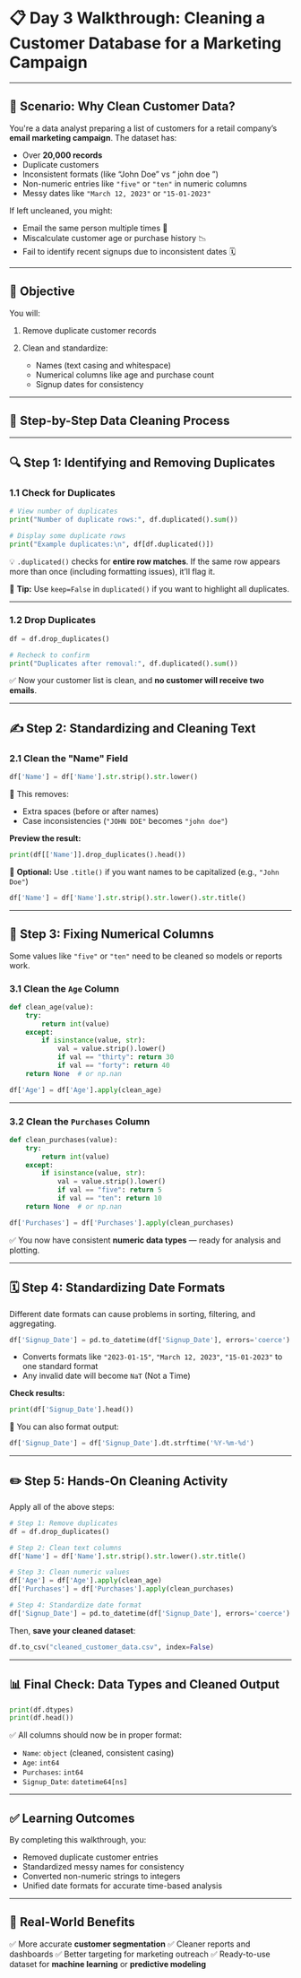 
# 📋 Day 3 Walkthrough: **Cleaning a Customer Database for a Marketing Campaign**

---

## 🧠 Scenario: Why Clean Customer Data?

You're a data analyst preparing a list of customers for a retail company’s **email marketing campaign**. The dataset has:

* Over **20,000 records**
* Duplicate customers
* Inconsistent formats (like “John Doe” vs “ john doe ”)
* Non-numeric entries like `"five"` or `"ten"` in numeric columns
* Messy dates like `"March 12, 2023"` or `"15-01-2023"`

If left uncleaned, you might:

* Email the same person multiple times 😬
* Miscalculate customer age or purchase history 📉
* Fail to identify recent signups due to inconsistent dates 🗓️

---

## 🎯 Objective

You will:

1. Remove duplicate customer records
2. Clean and standardize:

   * Names (text casing and whitespace)
   * Numerical columns like age and purchase count
   * Signup dates for consistency

---

## 🧰 Step-by-Step Data Cleaning Process

---

## 🔍 Step 1: **Identifying and Removing Duplicates**

### 1.1 Check for Duplicates

```python
# View number of duplicates
print("Number of duplicate rows:", df.duplicated().sum())

# Display some duplicate rows
print("Example duplicates:\n", df[df.duplicated()])
```

💡 `.duplicated()` checks for **entire row matches**. If the same row appears more than once (including formatting issues), it’ll flag it.

📌 **Tip:** Use `keep=False` in `duplicated()` if you want to highlight all duplicates.

---

### 1.2 Drop Duplicates

```python
df = df.drop_duplicates()

# Recheck to confirm
print("Duplicates after removal:", df.duplicated().sum())
```

✅ Now your customer list is clean, and **no customer will receive two emails**.

---

## ✍️ Step 2: **Standardizing and Cleaning Text**

### 2.1 Clean the "Name" Field

```python
df['Name'] = df['Name'].str.strip().str.lower()
```

🧼 This removes:

* Extra spaces (before or after names)
* Case inconsistencies (`"JOHN DOE"` becomes `"john doe"`)

**Preview the result:**

```python
print(df[['Name']].drop_duplicates().head())
```

📌 **Optional:** Use `.title()` if you want names to be capitalized (e.g., `"John Doe"`)

```python
df['Name'] = df['Name'].str.strip().str.lower().str.title()
```

---

## 🔢 Step 3: **Fixing Numerical Columns**

Some values like `"five"` or `"ten"` need to be cleaned so models or reports work.

### 3.1 Clean the `Age` Column

```python
def clean_age(value):
    try:
        return int(value)
    except:
        if isinstance(value, str):
            val = value.strip().lower()
            if val == "thirty": return 30
            if val == "forty": return 40
    return None  # or np.nan

df['Age'] = df['Age'].apply(clean_age)
```

---

### 3.2 Clean the `Purchases` Column

```python
def clean_purchases(value):
    try:
        return int(value)
    except:
        if isinstance(value, str):
            val = value.strip().lower()
            if val == "five": return 5
            if val == "ten": return 10
    return None  # or np.nan

df['Purchases'] = df['Purchases'].apply(clean_purchases)
```

✅ You now have consistent **numeric data types** — ready for analysis and plotting.

---

## 🗓️ Step 4: **Standardizing Date Formats**

Different date formats can cause problems in sorting, filtering, and aggregating.

```python
df['Signup_Date'] = pd.to_datetime(df['Signup_Date'], errors='coerce')
```

* Converts formats like `"2023-01-15"`, `"March 12, 2023"`, `"15-01-2023"` to one standard format
* Any invalid date will become `NaT` (Not a Time)

**Check results:**

```python
print(df['Signup_Date'].head())
```

📌 You can also format output:

```python
df['Signup_Date'] = df['Signup_Date'].dt.strftime('%Y-%m-%d')
```

---

## ✏️ Step 5: Hands-On Cleaning Activity

Apply all of the above steps:

```python
# Step 1: Remove duplicates
df = df.drop_duplicates()

# Step 2: Clean text columns
df['Name'] = df['Name'].str.strip().str.lower().str.title()

# Step 3: Clean numeric values
df['Age'] = df['Age'].apply(clean_age)
df['Purchases'] = df['Purchases'].apply(clean_purchases)

# Step 4: Standardize date format
df['Signup_Date'] = pd.to_datetime(df['Signup_Date'], errors='coerce')
```

Then, **save your cleaned dataset**:

```python
df.to_csv("cleaned_customer_data.csv", index=False)
```

---

## 📊 Final Check: Data Types and Cleaned Output

```python
print(df.dtypes)
print(df.head())
```

✅ All columns should now be in proper format:

* `Name`: `object` (cleaned, consistent casing)
* `Age`: `int64`
* `Purchases`: `int64`
* `Signup_Date`: `datetime64[ns]`

---

## ✅ Learning Outcomes

By completing this walkthrough, you:

* Removed duplicate customer entries
* Standardized messy names for consistency
* Converted non-numeric strings to integers
* Unified date formats for accurate time-based analysis

---

## 🚀 Real-World Benefits

✅ More accurate **customer segmentation**
✅ Cleaner reports and dashboards
✅ Better targeting for marketing outreach
✅ Ready-to-use dataset for **machine learning** or **predictive modeling**

